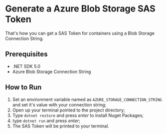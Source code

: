# Generate a Azure Blob Storage SAS Token
That's how you can get a SAS Token for containers using a Blob Storage Connection String.

## Prerequisites
- .NET SDK 5.0
- Azure Blob Storage Connection String

## How to Run

1. Set an environment variable named as ``AZURE_STORAGE_CONNECTION_STRING`` and set it's value with your connection string;
2. Open up your terminal pointed to the project directory;
3. Type ``dotnet restore`` and press *enter* to install Nuget Packages;
4. type ``dotnet run`` and press *enter*;
5. The SAS Token will be printed to your terminal.

